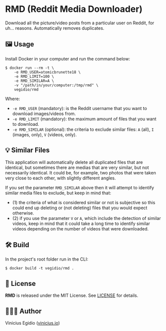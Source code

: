 # RMD (Reddit Media Downloader)

Download all the picture/video posts from a particular user on Reddit, for uh... reasons. Automatically removes duplicates.

## 🖼️ Usage

Install Docker in your computer and run the command below:

```
$ docker run --rm -t \
    -e RMD_USER=atomicbrunette18 \
    -e RMD_LIMIT=100 \
    -e RMD_SIMILAR=A \
    -v "/path/in/your/computer:/tmp/rmd" \
    vegidio/rmd
```

Where:

- `-e RMD_USER` (mandatory): is the Reddit username that you want to download images/videos from.
- `-e RMD_LIMIT` (mandatory): the maximum amount of files that you want to download.
- `-e RMD_SIMILAR` (optional): the criteria to exclude similar files: `A` (all), `I` (images, only), `V` (videos, only).

## 💡 Similar Files

This application will automatically delete all duplicated files that are identical, but sometimes there are medias that are very similar, but not necessarily identical. It could be, for example, two photos that were taken very close to each other, with slightly different angles.

If you set the parameter `RMD_SIMILAR` above then it will attempt to identify similar media files to exclude, but keep in mind that:
- (1) the criteria of what is considered similar or not is subjective so this could end up deleting or (not deleting) files that you would expect otherwise.
- (2) if you use the parameter `V` or `A`, which include the detection of similar videos, keep in mind that it could take a long time to identify similar videos depending on the number of videos that were downloaded.

## 🛠️ Build

In the project's root folder run in the CLI:

```
$ docker build -t vegidio/rmd .
```

## 📝 License

**RMD** is released under the MIT License. See [LICENSE](LICENSE) for details.

## 👨🏾‍💻 Author

Vinicius Egidio ([vinicius.io](http://vinicius.io))